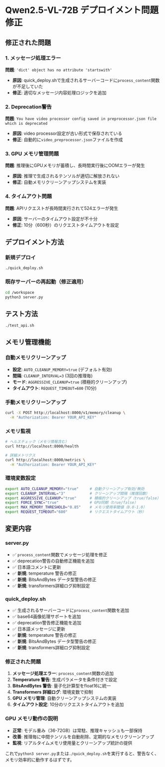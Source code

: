 # Qwen2.5-VL-72B デプロイメント問題修正

## 修正された問題

### 1. メッセージ処理エラー
**問題**: `'dict' object has no attribute 'startswith'`
- **原因**: quick_deploy.shで生成されるサーバーコードに`process_content`関数が不足していた
- **修正**: 適切なメッセージ内容処理ロジックを追加

### 2. Deprecation警告
**問題**: `You have video processor config saved in preprocessor.json file which is deprecated`
- **原因**: video processor設定が古い形式で保存されている
- **修正**: 自動的に`video_preprocessor.json`ファイルを作成

### 3. GPU メモリ管理問題
**問題**: 推理後にGPUメモリが蓄積し、長時間実行後にOOMエラーが発生
- **原因**: 推理で生成されるテンソルが適切に解放されない
- **修正**: 自動メモリクリーンアップシステムを実装

### 4. タイムアウト問題
**問題**: APIリクエストが長時間実行されて524エラーが発生
- **原因**: サーバーのタイムアウト設定が不十分
- **修正**: 10分（600秒）のリクエストタイムアウトを設定

## デプロイメント方法

### 新規デプロイ
```bash
./quick_deploy.sh
```

### 既存サーバーの再起動（修正適用）
```bash
cd /workspace
python3 server.py
```

## テスト方法
```bash
./test_api.sh
```

## メモリ管理機能

### 自動メモリクリーンアップ
- **設定**: `AUTO_CLEANUP_MEMORY=true` (デフォルト有効)
- **間隔**: `CLEANUP_INTERVAL=3` (3回の推理毎)
- **モード**: `AGGRESSIVE_CLEANUP=true` (積極的クリーンアップ)
- **タイムアウト**: `REQUEST_TIMEOUT=600` (10分)

### 手動メモリクリーンアップ
```bash
curl -X POST http://localhost:8000/v1/memory/cleanup \
  -H "Authorization: Bearer YOUR_API_KEY"
```

### メモリ監視
```bash
# ヘルスチェック（メモリ情報含む）
curl http://localhost:8000/health

# 詳細メトリクス
curl http://localhost:8000/metrics \
  -H "Authorization: Bearer YOUR_API_KEY"
```

### 環境変数設定
```bash
export AUTO_CLEANUP_MEMORY="true"     # 自動クリーンアップ有効/無効
export CLEANUP_INTERVAL="3"           # クリーンアップ間隔（推理回数）
export AGGRESSIVE_CLEANUP="true"      # 積極的クリーンアップ（true/false）
export FORCE_SYNC="true"              # GPU同期（true/false）
export MAX_MEMORY_THRESHOLD="0.85"    # メモリ使用率閾値（0.0-1.0）
export REQUEST_TIMEOUT="600"          # リクエストタイムアウト（秒）
```

## 変更内容

### server.py
- ✅ `process_content`関数でメッセージ処理を修正
- ✅ deprecation警告の自動修正機能を追加
- ✅ 日本語コメントに更新
- ✅ **新規**: temperature 警告の修正
- ✅ **新規**: BitsAndBytes データ型警告の修正
- ✅ **新規**: transformers詳細ログ抑制設定

### quick_deploy.sh
- ✅ 生成されるサーバーコードに`process_content`関数を追加
- ✅ base64画像処理サポートを追加
- ✅ deprecation警告修正機能を追加
- ✅ 日本語メッセージに更新
- ✅ **新規**: temperature 警告の修正
- ✅ **新規**: BitsAndBytes データ型警告の修正
- ✅ **新規**: transformers詳細ログ抑制設定

### 修正された問題
1. **メッセージ処理エラー**: `process_content`関数の追加
2. **Temperature 警告**: 生成パラメータを条件付きで設定
3. **BitsAndBytes 警告**: 量子化計算型をfloat16に統一
4. **Transformers 詳細ログ**: 環境変数で抑制
5. **GPU メモリ管理**: 自動クリーンアップシステムの実装
6. **タイムアウト設定**: 10分のリクエストタイムアウトを追加

### GPU メモリ動作の説明
- **正常**: モデル重み（36-72GB）は常駐、推理キャッシュも一部保持
- **改善**: 推理毎に中間テンソルを自動削除、定期的なメモリクリーンアップ
- **監視**: リアルタイムメモリ使用量とクリーンアップ統計の提供

これで`python3 server.py`または`./quick_deploy.sh`を実行すると、警告なく、メモリ効率的に動作するはずです。 